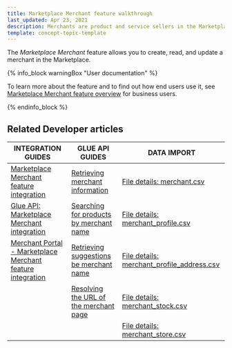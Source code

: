 ```yaml
---
title: Marketplace Merchant feature walkthrough
last_updated: Apr 23, 2021
description: Merchants are product and service sellers in the Marketplace.
template: concept-topic-template
---
```


The *Marketplace Merchant* feature allows you to create, read, and update a merchant in the Marketplace.

{% info_block warningBox "User documentation" %}

To learn more about the feature and to find out how end users use it, see [Marketplace Merchant feature overview](/docs/marketplace/user/features/{{page.version}}/marketplace-merchant-feature-overview/marketplace-merchant-feature-overview.html) for business users.

{% endinfo_block %}


## Related Developer articles

|INTEGRATION GUIDES  |GLUE API GUIDES  |DATA IMPORT  |
|---------|---------|---------|
|[Marketplace Merchant feature integration](/docs/marketplace/dev/feature-integration-guides/{{page.version}}/marketplace-merchant-feature-integration.html)     |[Retrieving merchant information](/docs/marketplace/dev/glue-api-guides/{{page.version}}/merchants/retrieving-merchants.html)   | [File details: merchant.csv](/docs/marketplace/dev/data-import/{{page.version}}/file-details-merchant.csv.html)        |
|[Glue API: Marketplace Merchant integration](/docs/marketplace/dev/feature-integration-guides/{{page.version}}/glue/marketplace-merchant-feature-integration.html)     | [Searching for products by merchant name](/docs/marketplace/dev/glue-api-guides/{{page.version}}/searching-the-product-catalog.html) | [File details: merchant_profile.csv](/docs/marketplace/dev/data-import/{{page.version}}/file-details-merchant-profile.csv.html)        |
| [Merchant Portal - Marketplace Merchant feature integration](/docs/marketplace/dev/feature-integration-guides/{{page.version}}/merchant-portal-marketplace-merchant-feature-integration.html)    | [Retrieving suggestions be merchant name](/docs/marketplace/dev/glue-api-guides/{{page.version}}/retrieving-autocomplete-and-search-suggestions.html) | [File details: merchant_profile_address.csv](/docs/marketplace/dev/data-import/{{page.version}}/file-details-merchant-profile-address.csv.html)        |
|     | [Resolving the URL of the merchant page](/docs/marketplace/dev/glue-api-guides/{{page.version}}/resolving-search-engine-friendly-urls.html) |[File details: merchant_stock.csv](/docs/marketplace/dev/data-import/{{page.version}}/file-details-merchant-stock.csv.html)  |
|   |   | [File details: merchant_store.csv](/docs/marketplace/dev/data-import/{{page.version}}/file-details-merchant-store.csv.html)        |
